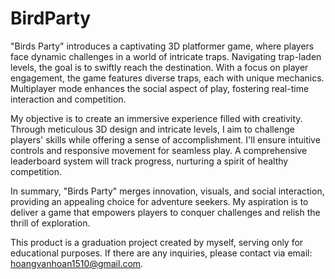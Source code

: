 # BirdParty
"Birds Party" introduces a captivating 3D platformer game, where players face dynamic  challenges in a world of intricate traps. Navigating trap-laden levels, the goal is to swiftly reach the destination. With a focus on player engagement, the game features diverse traps, each with unique mechanics. Multiplayer mode enhances the social aspect of play, fostering real-time interaction and competition.

My objective is to create an immersive experience filled with creativity. Through meticulous 3D design and intricate levels, I aim to challenge players' skills while offering a sense of accomplishment. I'll ensure intuitive controls and responsive movement for seamless play. A comprehensive leaderboard system will track progress, nurturing a spirit of healthy competition.

In summary, "Birds Party" merges innovation, visuals, and social interaction, providing an appealing choice for adventure seekers. My aspiration is to deliver a game that empowers players to conquer challenges and relish the thrill of exploration.

This product is a graduation project created by myself, serving only for educational purposes. If there are any inquiries, please contact via email: hoangvanhoan1510@gmail.com.
